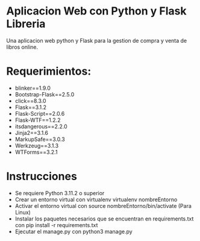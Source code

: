 # Aplicacion Web con Python y Flask Libreria
Una aplicacion web python y Flask para la gestion de compra y venta de libros online.
# Requerimientos:
* blinker==1.9.0
* Bootstrap-Flask==2.5.0
* click==8.3.0
* Flask==3.1.2
* Flask-Script==2.0.6
* Flask-WTF==1.2.2
* itsdangerous==2.2.0
* Jinja2==3.1.6
* MarkupSafe==3.0.3
* Werkzeug==3.1.3
* WTForms==3.2.1
# Instrucciones
* Se requiere Python 3.11.2 o superior
* Crear un entorno virtual con virtualenv virtualenv nombreEntorno
* Activar el entorno virtual con source nombreEntorno/bin/activate (Para Linux)
* Instalar los paquetes necesarios que se encuentran en requirements.txt con pip install -r requirements.txt
* Ejecutar el manage.py con python3 manage.py